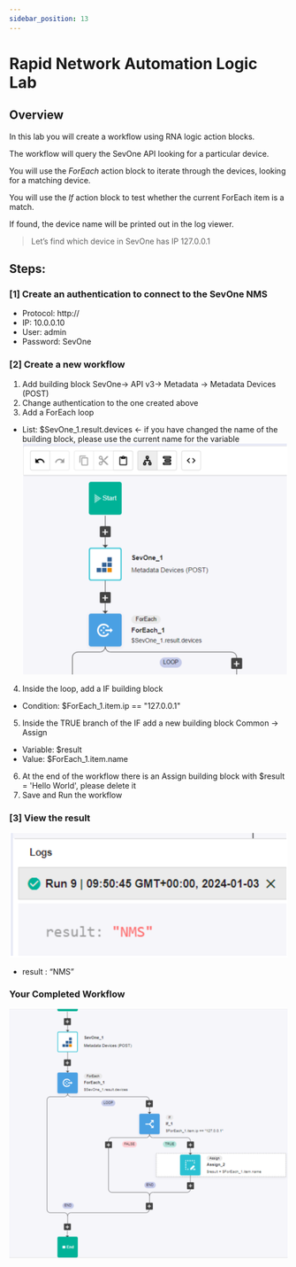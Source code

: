 ```yaml
---
sidebar_position: 13
---
```


# Rapid Network Automation Logic Lab

## Overview

In this lab you will create a workflow using RNA logic action blocks.  

The workflow will query the SevOne API looking for a particular device.  

You will use the _ForEach_ action block to iterate through the devices, looking for a matching device.

You will use the _If_ action block to test whether the current ForEach item is a match.  

If found, the device name will be printed out in the log viewer.

> Let’s find which device in SevOne has IP 127.0.0.1

## Steps:
### [1] Create an authentication to connect to the SevOne NMS
- Protocol: http://
- IP: 10.0.0.10
- User: admin
- Password: SevOne

### [2] Create a new workflow
1. Add building block SevOne-> API v3-> Metadata -> Metadata Devices (POST)
2. Change authentication to the one created above
3. Add a ForEach loop
- List: $SevOne_1.result.devices <- if you have changed the name of the building block, please use
the current name for the variable
![ForEach](img/Lab_Logic/logic-1.png)
4. Inside the loop, add a IF building block
- Condition: $ForEach_1.item.ip == "127.0.0.1"
5. Inside the TRUE branch of the IF add a new building block Common -> Assign
- Variable: $result
- Value: $ForEach_1.item.name
6. At the end of the workflow there is an Assign building block with $result = 'Hello World', please delete it
7. Save and Run the workflow

### [3] View the result
![Result](img/Lab_Logic/logic-2.png)
- result : “NMS”

### Your Completed Workflow
![Result](img/Lab_Logic/logic-3.png)
